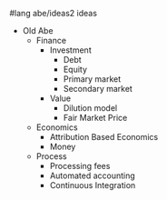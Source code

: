 #lang abe/ideas2 ideas

* Old Abe
  * Finance
    * Investment
	  * Debt
	  * Equity
      * Primary market
      * Secondary market
    * Value
      * Dilution model
      * Fair Market Price
  * Economics
    * Attribution Based Economics
    * Money
  * Process
    * Processing fees
    * Automated accounting
    * Continuous Integration
